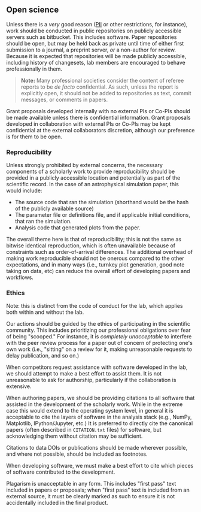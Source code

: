 ## Open science

Unless there is a *very* good reason ([PII](https://en.wikipedia.org/wiki/Personally_identifiable_information) or other restrictions, for instance), work should be conducted in public repositories on publicly accessible servers such as bitbucket.
This includes software.
Paper repositories should be open, but may be held back as private until time of either first submission to a journal, a preprint server, *or* a non-author for review.
Because it is expected that repositories will be made publicly accessible, including history of changesets, lab members are encouraged to behave professionally in them.

> **Note:** Many professional societies consider the content of referee reports to be *de facto* confidential.  As such, unless the report is explicitly open, it should not be added to repositories as text, commit messages, or comments in papers.

Grant proposals developed internally with no external PIs or Co-PIs should be made available unless there is confidential information.
Grant proposals developed in collaboration with external PIs or Co-PIs may be kept confidential at the external collaborators discretion, although our preference is for them to be open.

### Reproducibility

Unless strongly prohibited by external concerns, the necessary components of a scholarly work to provide reproducibility should be provided in a publicly accessible location and potentially as part of the scientific record.
In the case of an astrophysical simulation paper, this would include:

 * The source code that ran the simulation (shorthand would be the hash of the publicly available source)
 * The parameter file or definitions file, and if applicable initial conditions, that ran the simulation.
 * Analysis code that generated plots from the paper.

The overall theme here is that of reproducibility; this is not the same as bitwise identical reproduction, which is often unavailable because of constraints such as order-of-arrival differences.
The additional overhead of making work reproducible should not be onerous compared to the other expectations, and in many ways (i.e., turnkey plot generation, good note taking on data, etc) can reduce the overall effort of developing papers and workflows.

### Ethics

Note: this is distinct from the code of conduct for the lab, which applies both within and without the lab.

Our actions should be guided by the ethics of participating in the scientific community.
This includes prioritizing our professional obligations over fear of being "scooped."
For instance, it is *completely unacceptable* to interfere with the peer review process for a paper out of concern of protecting one's own work (i.e., "sitting" on a review for it, making unreasonable requests to delay publication, and so on.)

When competitors request assistance with software developed in the lab, we should attempt to make a best effort to assist them. 
It is not unreasonable to ask for authorship, particularly if the collaboration is extensive.

When authoring papers, we should be providing citations to all software that assisted in the development of the scholarly work.
While in the extreme case this would extend to the operating system level, in general it is acceptable to cite the layers of software in the analysis stack (e.g., NumPy, Matplotlib, IPython/Jupyter, etc.)
It is preferred to directly cite the canonical papers (often described in `CITATION.txt` files) for software, but acknowledging them without citation may be sufficient.

Citations to data DOIs or publications should be made wherever possible, and where not possible, should be included as footnotes.

When developing software, we must make a best effort to cite which pieces of software contributed to the development.

Plagarism is unacceptable in any form. 
This includes "first pass" text included in papers or proposals; when "first pass" text is included from an external source, it must be clearly marked as such to ensure it is not accidentally included in the final product.
